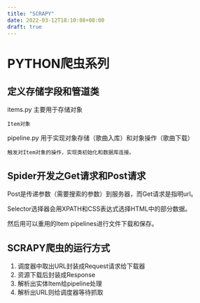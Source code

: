```yaml
---
title: "SCRAPY"
date: 2022-03-12T18:10:08+08:00
draft: true
---
```


# PYTHON爬虫系列

## 定义存储字段和管道类

items.py 主要用于存储对象 

	Item对象

pipeline.py 用于实现对象存储（歌曲入库）和对象操作（歌曲下载）

	触发对Item对象的操作，实现类初始化和数据库连接。

## Spider开发之Get请求和Post请求
Post是传递参数（需要搜索的参数）到服务器，而Get请求是指明url。

Selector选择器会用XPATH和CSS表达式选择HTML中的部分数据。

然后用可以重用的Item pipelines进行文件下载和保存。

## SCRAPY爬虫的运行方式

1. 调度器中取出URL封装成Request请求给下载器
1. 资源下载后封装成Response
1. 解析出实体Item给pipeline处理
1. 解析出URL则给调度器等待抓取
